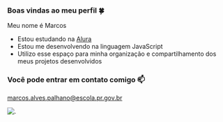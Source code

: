 ### Boas vindas ao meu perfil 🍀

Meu nome é Marcos

- Estou estudando na [Alura](https://www.alura.com.br)
- Estou me desenvolvendo na linguagem JavaScript
- Utilizo esse espaço para minha organização e compartilhamento dos meus projetos desenvolvidos

### Você pode entrar em contato comigo 📫

marcos.alves.palhano@escola.pr.gov.br


![.](https://tenor.com/pt-BR/view/besito-catlove-gif-11397231996208728070)
